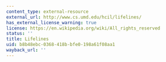 ```yaml
---
content_type: external-resource
external_url: http://www.cs.umd.edu/hcil/lifelines/
has_external_license_warning: true
license: https://en.wikipedia.org/wiki/All_rights_reserved
status: ''
title: Lifelines
uid: b8b48ebc-0368-418b-bfe0-198a61f08aa1
wayback_url: ''
---
```

